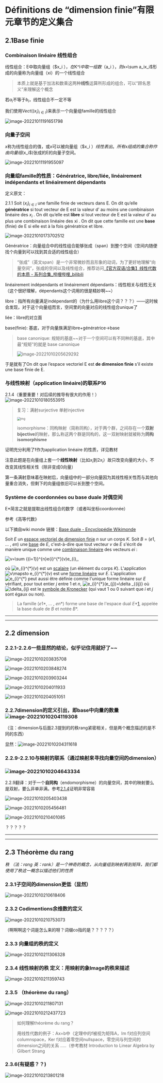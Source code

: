 # Définitions de “dimension finie”有限元章节的定义集合

## 2.1Base finie

### Combinaison linéaire 线性组合

线性组合：E中取向量组（$x_i $），在$K^I$中取一组数（$a_i $），则$x=\sum a_ix_i$形成的向量称为向量组（xi）的一个线性组合

> 本质上就是基于加法和数乘这两种**线性**运算所形成的组合，可以“顾名思义”来理解这个概念

若$a_i$不等于$b_i$，线性组合不一定不等

我们使用$Vect((x_i)_{i\in I})$来表示一个向量组famille的线性组合

![image-20221011191651798](C:\Users\zxy64\AppData\Roaming\Typora\typora-user-images\image-20221011191651798.png)

### 向量子空间

$x$称为线性组合的值，或$x$可以被向量组（$x_i $）线性表出。所有$x$组成的集合称作由向量组($x_i$)张成的E的向量子空间。

![image-20221011191955097](C:\Users\zxy64\AppData\Roaming\Typora\typora-user-images\image-20221011191955097.png)

### 向量组famille的性质：Génératrice, libre/liée, linéairement indépendants et linéairement dépendants    

定义原文：

2.1.1 Soit $(x_i)_{i\in I}$ une famille finie de vecteurs dans E. On dit qu’elle **génératrice** si tout vecteur de E est la valeur d’ au moins une combinaison linéaire des $x_i$ . On dit qu’elle est **libre** si tout vecteur de E est la valeur d’ au plus une combinaison linéaire des xi . On dit que cette famille est une **base** (finie) de E si elle est à la fois génératrice et libre.

![image-20221010173702512](C:\Users\zxy64\AppData\Roaming\Typora\typora-user-images\image-20221010173702512.png)

Génératrice：向量组合中的线性组合能够张成（span）到整个空间（空间内随便找个向量到可以找到其合适的线性组合）

> “张成”（英文span）是一个非常微妙而且形象的动词，为了更好地理解“向量空间”，张成的空间以及线性组合，推荐访问[【官方双语/合集】线性代数的本质 - 系列合集_哔哩哔哩_bilibili](https://www.bilibili.com/video/BV1ys411472E/?spm_id_from=333.999.0.0&vd_source=7adbdf47947e0c7c70d366d4115a8f20) 

linéairement indépendants et linéairement dépendants：线性相关与线性无关（这个很好理解，dépendants这个词用的很是精妙啊~~）

libre：指所有向量满足indépendant的（为什么用libre这个词？？？）——这时候会发现，对于这个向量组而言，空间里的向量对应的线性组合unique了

liée：libre的对立面

base(finie): 基底，对于向量族满足libre+génératrice$\rightarrow$base

> base canonique: 规矩的基底~~对于一个空间可以有不同种的基底，其中最“规矩”的就是 base canonique
>
> ![image-20221010205629292](C:\Users\zxy64\AppData\Roaming\Typora\typora-user-images\image-20221010205629292.png)

于是就有了On dit que l’espace vectoriel E est **de dimension finie** s’il existe une base finie de E.

### 与线性映射（application linéaire)的联系P16

2.1.4（重要重要！对后续的推导有很大的作用！）![image-20221010180553915](C:\Users\zxy64\AppData\Roaming\Typora\typora-user-images\image-20221010180553915.png)

> 复习：满射surjective 单射injective
>
> <img src="https://bkimg.cdn.bcebos.com/pic/7af40ad162d9f2d3c4f49999a2ec8a136227ccdb?x-bce-process=image/resize,m_lfit,w_440,limit_1" alt="img" style="zoom:67%;" />
>
> isomorphisme：同构映射（简称同构），对于两个群，之间存在一个**双射bijective**的映射，那么称这两个群是同构的，这一双射映射就被称为**同构isomorphisme**

证明充分利用了f作为application linéaire 的性质，详见教材

注意此题是在向量组上套一个**线性映射**（比如$x_i$到$2x_i$）故只改变向量的大小，不改变其线性相关性（除非变成0向量）

第一条满射意味着在映射后，向量组中的一部分向量因为其线性相关性而与其他向量重合消失，但剩下的向量组依旧可以长到整个空间。

### Système de coordonnées ou base duale 对偶空间

E*简言之就是提取出线性组合的数字（或者叫坐标coordonnée）

参考《高等代数》

以下摘自wiki monde 链接：[Base duale - Encyclopédie Wikimonde](https://wikimonde.com/article/Base_duale)

Soit *E* un [espace vectoriel de dimension finie](https://wikimonde.com/article/Espace_vectoriel_de_dimension_finie) *n* sur un corps *K*. Soit *B* = (*e*1, … , *en*) une [base](https://wikimonde.com/article/Base_(algèbre_linéaire)) de *E*, c'est-à-dire que tout vecteur *v* de *E* s'écrit de manière unique comme une [combinaison linéaire](https://wikimonde.com/article/Combinaison_linéaire) des vecteurs *ei* :

![v=\sum _{{i=1}}^{n}e_{i}^{*}(v)e_{i}\,,](https://wikimedia.org/api/rest_v1/media/math/render/svg/5ab610359268665d863a8cf32d0cd838d18f897b)

où ![e_{i}^{*}(v)](https://wikimedia.org/api/rest_v1/media/math/render/svg/d901d54dd1be252b457e1c532db134c618e1c7f7) est un [scalaire](https://wikimonde.com/article/Scalaire_(mathématiques)) (un élément du corps *K*). L'application ![v\mapsto e_{i}^{*}(v)](https://wikimedia.org/api/rest_v1/media/math/render/svg/2aa5a962f5aba9a8a0cc68fec557e587a7a06233) est une [forme linéaire](https://wikimonde.com/article/Forme_linéaire) sur *E*. L'application ![e_{i}^{*}](https://wikimedia.org/api/rest_v1/media/math/render/svg/4aac0dbbe3f6cbf9dfc247b64695cbea4d67e6b0) peut aussi être définie comme l'unique forme linéaire sur *E* vérifiant, pour tout entier *j* entre 1 et *n*, ![e_{i}^{*}(e_{j})=\delta _{{ij}}](https://wikimedia.org/api/rest_v1/media/math/render/svg/26db85b344f48f20f1111b6ff1d088825f7baa51) où ![\delta_{ij}](https://wikimedia.org/api/rest_v1/media/math/render/svg/fa75d04c11480d976e1396951e02cbb3c4f71568) est le [symbole de Kronecker](https://wikimonde.com/article/Symbole_de_Kronecker) (qui vaut 1 ou 0 suivant que *i* et *j* sont égaux ou non).

> La famille (*e*1*, … , *en**) forme une base de l'espace dual *E**[1](https://wikimonde.com/article/Base_duale#cite_note-1), appelée la base duale de *B* et notée *B**.

---

---

## 2.2 dimension

### 2.2.1-2.2.6一些显然的结论，似乎记住用就好了~~

![image-20221010203835708](C:\Users\zxy64\AppData\Roaming\Typora\typora-user-images\image-20221010203835708.png)

![image-20221010203848274](C:\Users\zxy64\AppData\Roaming\Typora\typora-user-images\image-20221010203848274.png)

![image-20221010203903244](C:\Users\zxy64\AppData\Roaming\Typora\typora-user-images\image-20221010203903244.png)

![image-20221010204011933](C:\Users\zxy64\AppData\Roaming\Typora\typora-user-images\image-20221010204011933.png)

![image-20221010204051051](C:\Users\zxy64\AppData\Roaming\Typora\typora-user-images\image-20221010204051051.png)

### 2.2.7dimension的定义引出，即base中向量的数量![image-20221010204119308](C:\Users\zxy64\AppData\Roaming\Typora\typora-user-images\image-20221010204119308.png)

（注：dimension与后面2.3提到的的秩rang紧密相关，但是两个概念描述的是不同的东西）

显然：![image-20221010204311618](C:\Users\zxy64\AppData\Roaming\Typora\typora-user-images\image-20221010204311618.png)

### 2.2.9-2.2.10与映射的联系（通过映射来寻找向量空间的dimension）

### ![image-20221010204643334](C:\Users\zxy64\AppData\Roaming\Typora\typora-user-images\image-20221010204643334.png)

2.2.9翻译：对于一个**自同构**（endomorphisme）的向量空间，其中的映射要么是双射，要么非单非满。参考[2.1.4](2.1.4)证明非常容易

![image-20221010205403438](C:\Users\zxy64\AppData\Roaming\Typora\typora-user-images\image-20221010205403438.png)

![image-20221010205456481](C:\Users\zxy64\AppData\Roaming\Typora\typora-user-images\image-20221010205456481.png)

![image-20221010210401085](C:\Users\zxy64\AppData\Roaming\Typora\typora-user-images\image-20221010210401085.png)

？？？？？

---

---

## 2.3 Théorème du rang

*秩 （法：rang 英：rank）是一个神奇的概念，从向量组到映射再到矩阵，我们都使用了秩这一概念以描述他们的性质*

### 2.3.1子空间的dimension更低（显然）

![image-20221010210618406](C:\Users\zxy64\AppData\Roaming\Typora\typora-user-images\image-20221010210618406.png)



### 2.3.2 Codimentions余维数的定义

![image-20221010210753073](C:\Users\zxy64\AppData\Roaming\Typora\typora-user-images\image-20221010210753073.png)

（啊啊啊这个词是怎么来的呀？词缀co指的是？？？？？）

### 2.3.3 向量组的秩的定义

![image-20221010211306328](C:\Users\zxy64\AppData\Roaming\Typora\typora-user-images\image-20221010211306328.png)

### 2.3.4 线性映射的秩 定义：用映射的象Image的秩来描述

![image-20221010211359743](C:\Users\zxy64\AppData\Roaming\Typora\typora-user-images\image-20221010211359743.png)

### 2.3.5 （théorème du rang）

![image-20221010211807131](C:\Users\zxy64\AppData\Roaming\Typora\typora-user-images\image-20221010211807131.png)

![image-20221010212437723](C:\Users\zxy64\AppData\Roaming\Typora\typora-user-images\image-20221010212437723.png)

> 如何理解théorème du rang？
>
> 用线性代数的例子：Ax=b中（定理中的f被视为矩阵A，Im f对应列空间columnspace，Ker f对应着零空间nullspace，零空间与列空间的dimension之间的关系 .....（参考教材 Introduction to Linear Algebra by Gilbert Strang

### 2.3.6(有疑惑？？)

![image-20221010213801218](C:\Users\zxy64\AppData\Roaming\Typora\typora-user-images\image-20221010213801218.png)

